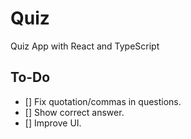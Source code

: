 # Quiz

Quiz App with React and TypeScript

## To-Do
- [] Fix quotation/commas in questions.
- [] Show correct answer.
- [] Improve UI.
